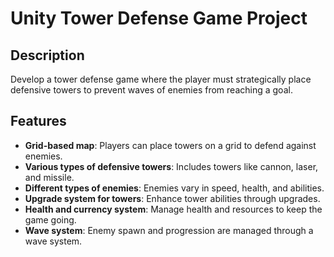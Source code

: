 # Unity Tower Defense Game Project

## Description
Develop a tower defense game where the player must strategically place defensive towers to prevent waves of enemies from reaching a goal.

## Features
- **Grid-based map**: Players can place towers on a grid to defend against enemies.
- **Various types of defensive towers**: Includes towers like cannon, laser, and missile.
- **Different types of enemies**: Enemies vary in speed, health, and abilities.
- **Upgrade system for towers**: Enhance tower abilities through upgrades.
- **Health and currency system**: Manage health and resources to keep the game going.
- **Wave system**: Enemy spawn and progression are managed through a wave system.
